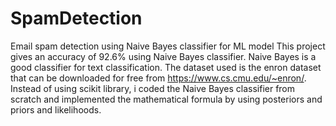 # SpamDetection
Email spam detection using Naive Bayes classifier for ML model
This project gives an accuracy of 92.6% using Naive Bayes classifier. Naive Bayes is a good classifier for text classification. The dataset used is the enron dataset that
can be downloaded for free from https://www.cs.cmu.edu/~enron/. Instead of using scikit library, i coded the Naive Bayes classifier from scratch and implemented the 
mathematical formula by using posteriors and priors and likelihoods.
